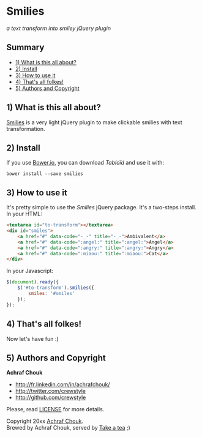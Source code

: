# Smilies

_a text transform into smiley jQuery plugin_


## Summary

+ [1) What is this all about?](#1-what-is-this-all-about)
+ [2) Install](#2-install)
+ [3) How to use it](#3-how-to-use-it)
+ [4) That's all folkes!](#4-thats-all-folkes)
+ [5) Authors and Copyright](#5-authors-and-copyright)


## 1) What is this all about?

[Smilies](https://github.com/crewstyle/smilies) is a very light jQuery plugin to make clickable smilies with text transformation.  


## 2) Install

If you use [Bower.io](http://bower.io), you can download *Tabloïd* and use it with:

````
bower install --save smilies
````


## 3) How to use it

It's pretty simple to use the *Smilies* jQuery package. It's a two-steps install.  
In your HTML:

````html
<textarea id="to-transform"></textarea>
<div id="smiles">
    <a href="#" data-code="-_-" title="-_-">Ambivalent</a>
    <a href="#" data-code=":angel:" title=":angel:">Angel</a>
    <a href="#" data-code=":angry:" title=":angry:">Angry</a>
    <a href="#" data-code=":miaou:" title=":miaou:">Cat</a>
</div>
````

In your Javascript:
````javascript
$(document).ready({
    $('#to-transform').smilies({
        smiles: '#smiles'
    });
});
````


## 4) That's all folkes!

Now let's have fun :)


## 5) Authors and Copyright

**Achraf Chouk**

+ http://fr.linkedin.com/in/achrafchouk/
+ http://twitter.com/crewstyle
+ http://github.com/crewstyle

Please, read [LICENSE](https://github.com/crewstyle/smilies/blob/master/LICENSE "LICENSE") for more details.

Copyright 20xx [Achraf Chouk](http://github.com/crewstyle "Achraf Chouk").  
Brewed by Achraf Chouk, served by [Take a tea](http://www.takeatea.com "Take a tea") ;)
